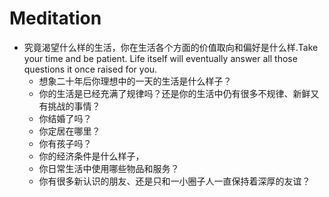 # Meditation

* 究竟渴望什么样的生活，你在生活各个方面的价值取向和偏好是什么样.Take your time and be patient. Life itself will eventually answer all those questions it once raised for you.
    - 想象二十年后你理想中的一天的生活是什么样子？
    - 你的生活是已经充满了规律吗？还是你的生活中仍有很多不规律、新鲜又有挑战的事情？
    - 你结婚了吗？
    - 你定居在哪里？
    - 你有孩子吗？
    - 你的经济条件是什么样子，
    - 你日常生活中使用哪些物品和服务？
    - 你有很多新认识的朋友、还是只和一小圈子人一直保持着深厚的友谊？
